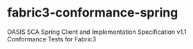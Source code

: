 fabric3-conformance-spring
==========================

OASIS SCA Spring Client and Implementation Specification v1.1 Conformance Tests for Fabric3
